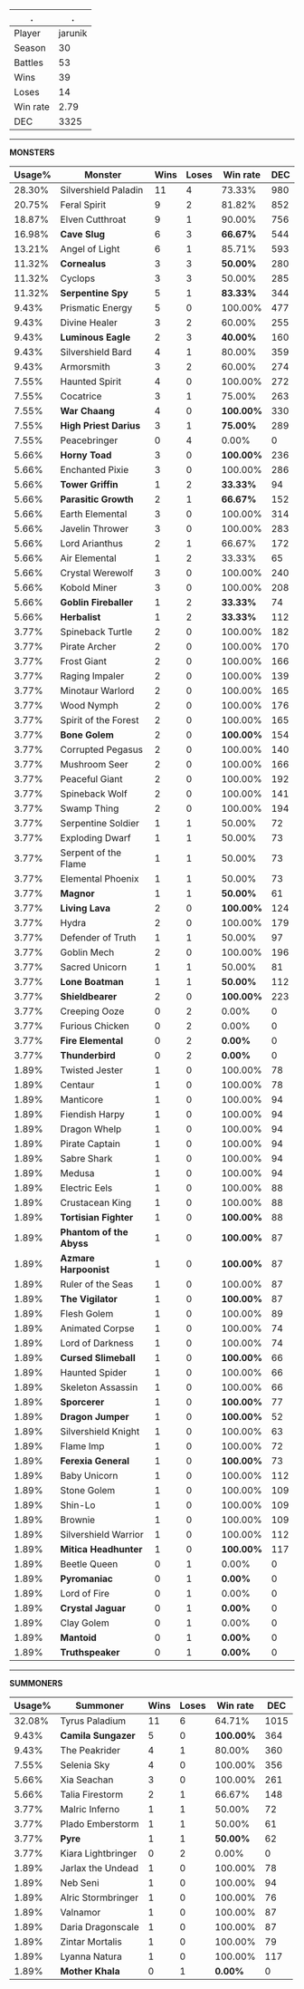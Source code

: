 .|.
|-|-
Player|jarunik
Season|30
Battles|53
Wins|39
Loses|14
Win rate|2.79
DEC|3325

---
**MONSTERS**

Usage%|Monster|Wins|Loses|Win rate|DEC|
-|-|-|-|-|-|
28.30%|Silvershield Paladin|11|4|73.33%|980|
20.75%|Feral Spirit|9|2|81.82%|852|
18.87%|Elven Cutthroat|9|1|90.00%|756|
16.98%|**Cave Slug**|6|3|**66.67%**|544|
13.21%|Angel of Light|6|1|85.71%|593|
11.32%|**Cornealus**|3|3|**50.00%**|280|
11.32%|Cyclops|3|3|50.00%|285|
11.32%|**Serpentine Spy**|5|1|**83.33%**|344|
9.43%|Prismatic Energy|5|0|100.00%|477|
9.43%|Divine Healer|3|2|60.00%|255|
9.43%|**Luminous Eagle**|2|3|**40.00%**|160|
9.43%|Silvershield Bard|4|1|80.00%|359|
9.43%|Armorsmith|3|2|60.00%|274|
7.55%|Haunted Spirit|4|0|100.00%|272|
7.55%|Cocatrice|3|1|75.00%|263|
7.55%|**War Chaang**|4|0|**100.00%**|330|
7.55%|**High Priest Darius**|3|1|**75.00%**|289|
7.55%|Peacebringer|0|4|0.00%|0|
5.66%|**Horny Toad**|3|0|**100.00%**|236|
5.66%|Enchanted Pixie|3|0|100.00%|286|
5.66%|**Tower Griffin**|1|2|**33.33%**|94|
5.66%|**Parasitic Growth**|2|1|**66.67%**|152|
5.66%|Earth Elemental|3|0|100.00%|314|
5.66%|Javelin Thrower|3|0|100.00%|283|
5.66%|Lord Arianthus|2|1|66.67%|172|
5.66%|Air Elemental|1|2|33.33%|65|
5.66%|Crystal Werewolf|3|0|100.00%|240|
5.66%|Kobold Miner|3|0|100.00%|208|
5.66%|**Goblin Fireballer**|1|2|**33.33%**|74|
5.66%|**Herbalist**|1|2|**33.33%**|112|
3.77%|Spineback Turtle|2|0|100.00%|182|
3.77%|Pirate Archer|2|0|100.00%|170|
3.77%|Frost Giant|2|0|100.00%|166|
3.77%|Raging Impaler|2|0|100.00%|139|
3.77%|Minotaur Warlord|2|0|100.00%|165|
3.77%|Wood Nymph|2|0|100.00%|176|
3.77%|Spirit of the Forest|2|0|100.00%|165|
3.77%|**Bone Golem**|2|0|**100.00%**|154|
3.77%|Corrupted Pegasus|2|0|100.00%|140|
3.77%|Mushroom Seer|2|0|100.00%|166|
3.77%|Peaceful Giant|2|0|100.00%|192|
3.77%|Spineback Wolf|2|0|100.00%|141|
3.77%|Swamp Thing|2|0|100.00%|194|
3.77%|Serpentine Soldier|1|1|50.00%|72|
3.77%|Exploding Dwarf|1|1|50.00%|73|
3.77%|Serpent of the Flame|1|1|50.00%|73|
3.77%|Elemental Phoenix|1|1|50.00%|73|
3.77%|**Magnor**|1|1|**50.00%**|61|
3.77%|**Living Lava**|2|0|**100.00%**|124|
3.77%|Hydra|2|0|100.00%|179|
3.77%|Defender of Truth|1|1|50.00%|97|
3.77%|Goblin Mech|2|0|100.00%|196|
3.77%|Sacred Unicorn|1|1|50.00%|81|
3.77%|**Lone Boatman**|1|1|**50.00%**|112|
3.77%|**Shieldbearer**|2|0|**100.00%**|223|
3.77%|Creeping Ooze|0|2|0.00%|0|
3.77%|Furious Chicken|0|2|0.00%|0|
3.77%|**Fire Elemental**|0|2|**0.00%**|0|
3.77%|**Thunderbird**|0|2|**0.00%**|0|
1.89%|Twisted Jester|1|0|100.00%|78|
1.89%|Centaur|1|0|100.00%|78|
1.89%|Manticore|1|0|100.00%|94|
1.89%|Fiendish Harpy|1|0|100.00%|94|
1.89%|Dragon Whelp|1|0|100.00%|94|
1.89%|Pirate Captain|1|0|100.00%|94|
1.89%|Sabre Shark|1|0|100.00%|94|
1.89%|Medusa|1|0|100.00%|94|
1.89%|Electric Eels|1|0|100.00%|88|
1.89%|Crustacean King|1|0|100.00%|88|
1.89%|**Tortisian Fighter**|1|0|**100.00%**|88|
1.89%|**Phantom of the Abyss**|1|0|**100.00%**|87|
1.89%|**Azmare Harpoonist**|1|0|**100.00%**|87|
1.89%|Ruler of the Seas|1|0|100.00%|87|
1.89%|**The Vigilator**|1|0|**100.00%**|87|
1.89%|Flesh Golem|1|0|100.00%|89|
1.89%|Animated Corpse|1|0|100.00%|74|
1.89%|Lord of Darkness|1|0|100.00%|74|
1.89%|**Cursed Slimeball**|1|0|**100.00%**|66|
1.89%|Haunted Spider|1|0|100.00%|66|
1.89%|Skeleton Assassin|1|0|100.00%|66|
1.89%|**Sporcerer**|1|0|**100.00%**|77|
1.89%|**Dragon Jumper**|1|0|**100.00%**|52|
1.89%|Silvershield Knight|1|0|100.00%|63|
1.89%|Flame Imp|1|0|100.00%|72|
1.89%|**Ferexia General**|1|0|**100.00%**|73|
1.89%|Baby Unicorn|1|0|100.00%|112|
1.89%|Stone Golem|1|0|100.00%|109|
1.89%|Shin-Lo|1|0|100.00%|109|
1.89%|Brownie|1|0|100.00%|109|
1.89%|Silvershield Warrior|1|0|100.00%|112|
1.89%|**Mitica Headhunter**|1|0|**100.00%**|117|
1.89%|Beetle Queen|0|1|0.00%|0|
1.89%|**Pyromaniac**|0|1|**0.00%**|0|
1.89%|Lord of Fire|0|1|0.00%|0|
1.89%|**Crystal Jaguar**|0|1|**0.00%**|0|
1.89%|Clay Golem|0|1|0.00%|0|
1.89%|**Mantoid**|0|1|**0.00%**|0|
1.89%|**Truthspeaker**|0|1|**0.00%**|0|

---
**SUMMONERS**

Usage%|Summoner|Wins|Loses|Win rate|DEC|
-|-|-|-|-|-|
32.08%|Tyrus Paladium|11|6|64.71%|1015|
9.43%|**Camila Sungazer**|5|0|**100.00%**|364|
9.43%|The Peakrider|4|1|80.00%|360|
7.55%|Selenia Sky|4|0|100.00%|356|
5.66%|Xia Seachan|3|0|100.00%|261|
5.66%|Talia Firestorm|2|1|66.67%|148|
3.77%|Malric Inferno|1|1|50.00%|72|
3.77%|Plado Emberstorm|1|1|50.00%|61|
3.77%|**Pyre**|1|1|**50.00%**|62|
3.77%|Kiara Lightbringer|0|2|0.00%|0|
1.89%|Jarlax the Undead|1|0|100.00%|78|
1.89%|Neb Seni|1|0|100.00%|94|
1.89%|Alric Stormbringer|1|0|100.00%|76|
1.89%|Valnamor|1|0|100.00%|87|
1.89%|Daria Dragonscale|1|0|100.00%|87|
1.89%|Zintar Mortalis|1|0|100.00%|79|
1.89%|Lyanna Natura|1|0|100.00%|117|
1.89%|**Mother Khala**|0|1|**0.00%**|0|
